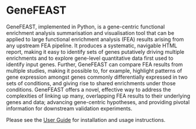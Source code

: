 # GeneFEAST

GeneFEAST, implemented in Python, is a gene-centric functional enrichment analysis summarisation and visualisation tool that can be applied to large functional enrichment analysis (FEA) results arising from any upstream FEA pipeline. It produces a systematic, navigable HTML report, making it easy to identify sets of genes putatively driving multiple enrichments and to explore gene-level quantitative data first used to identify input genes. Further, GeneFEAST can compare FEA results from multiple studies, making it possible to, for example, highlight patterns of gene expression amongst genes commonly differentially expressed in two sets of conditions, and giving rise to shared enrichments under those conditions. GeneFEAST offers a novel, effective way to address the complexities of linking up many, overlapping FEA results to their underlying genes and data; advancing gene-centric hypotheses, and providing pivotal information for downstream validation experiments.

Please see the [User Guide](https://avigailtaylor.github.io/GeneFEAST/user_guide.html) for installation and usage instructions.
